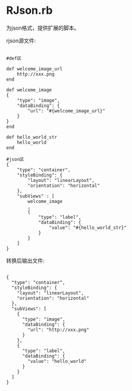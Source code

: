 RJson.rb
========

为json格式，提供扩展的脚本。

rjson源文件:
<pre><code>
#def区

def welcome_image_url
	http://xxx.png
end

def welcome_image
{
	"type": "image",
    "dataBinding": {
        "url": "#{welcome_image_url}"
    }
}
end

def hello_world_str
	hello_world
end

#json区
{
	"type": "container",
	"styleBinding": {
	    "layout": "linearLayout",
	    "orientation": "horizontal"
    },
    "subViews" : [
		welcome_image
		,
		{
			"type": "label",
			"dataBinding": {
				"value": "#{hello_world_str}"
			}
		}
    ]
}
</code></pre>

转换后输出文件:
<pre><code>
{
  "type": "container",
  "styleBinding": {
    "layout": "linearLayout",
    "orientation": "horizontal"
  },
  "subViews": [
    {
      "type": "image",
      "dataBinding": {
        "url": "http://xxx.png"
      }
    },
    {
      "type": "label",
      "dataBinding": {
        "value": "hello_world"
      }
    }
  ]
}
</code></pre>
